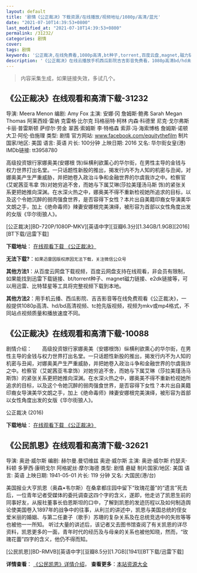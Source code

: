```yaml
---
layout: default
title: '剧情《公正裁决》下载资源/在线播放/视频地址/1080p/高清/蓝光'
date: "2021-07-10T14:39:53+0800"
last_modified_at: "2021-07-10T14:39:53+0800"
permalink: /31232/
categories: 剧情
cover:
tags: 剧情
keywords: '公正裁决,在线免费看,1080p高清,bt种子,torrent,百度云盘,magnet,磁力链,迅雷下载资源'
description: '《公正裁决》在线云播放手机西瓜影院吉吉影音免费看，1080p高清bd/hd未删减完整版和tc抢先枪版，mkv/mp4格式，附带bt/torrent种子、magnet/磁力链、百度云盘、网盘资源迅雷下载链接'
---
```


>内容采集生成，如果链接失效，多试几个。


## 《公正裁决》在线观看和高清下载-31232

导演: Meera Menon 编剧: Amy Fox 主演: 安娜·冈 詹姆斯·鲍弗 Sarah Megan Thomas 阿莱西娅·雷纳 克雷格·比尔克 玛格丽特·柯林 内森·科德里 尼克·戈尔弗斯 卡丽·普雷斯顿 萨缪尔·劳金 翠茜·索姆斯 李·特格森 索菲·冯·海索博格 詹姆斯·诺顿 大卫·阿伦·伯施理 类型: 剧情 官方网站: www.facebook.com/equitythefilm 制片国家/地区: 美国 语言: 英语 片长: 100分钟 上映日期: 2016 又名: 华尔街女皇(港) IMDb链接: tt3958780

高级投资银行家娜奥美(安娜根 饰)纵横利欲薰心的华尔街，在男性主导的金钱与权力世界打出名堂。一只话题性新股的推出，揭发行内不为人知的机密与丑闻，对娜奥美产生严重威胁，并把她卷入政治斗争和金融世界的尔虞我诈之中。检察官(艾妮茜亚韦拿 饰)对她穷追不舍，而她与下属艾琳(莎拉美瑾汤马斯 饰)的紧张关系更把她推向深渊。在水深火热之中，娜奥美不得不重新检视她所追求的目标，以及这个令她沉醉的弱肉强食世界，是否容得下女性？本片出自美籍印裔女导演美华文朗之手，加上《绝命毒师》辣妻安娜根完美演绎，被形容为首部以女性角度出发的女版《华尔街狼人》。


[公正裁决][BD-720P/1080P-MKV][英语中字][豆瓣6.3分][1.34GB/1.9GB][2016][BT下载/迅雷下载]

**下载地址**： [在线观看下载 《公正裁决》](https://www.btdx8.com/torrent/equity_2016.html) 


**无法下载?**：`如果迅雷因版权原因无法下载，关注微信公众号 `

**其他方法1**：从百度云网盘下载视频，百度云网盘支持在线观看，非会员有限制，如果能找到迅雷下载链接、bt/torrent种子、magnet磁力链接、e2dk链接等，可以用迅雷、比特彗星等工具将完整视频下载到本地。

**其他方法2**：用手机云播、西瓜影院、吉吉影音等在线免费观看《公正裁决》，一般提供1080p高清、hd/bd高清视频、tc抢先版视频，视频为mkv或mp4格式，不同站点视频质量和播放速度不同。


## 《公正裁决》在线观看和高清下载-10088

剧情介绍：　　高级投资银行家娜奥美（安娜根饰）纵横利欲熏心的华尔街，在男性主导的金钱与权力世界打出名堂。一只话题性新股的推出，揭发行内不为人知的机密与丑闻，对娜奥美产生严重威胁，并把她卷入政治斗争和金融世界的尔虞我诈之中。检察官（艾妮茜亚韦拿饰）对她穷追不舍，而她与下属艾琳（莎拉美瑾汤马斯饰）的紧张关系更把她推向深渊。在水深火热之中，娜奥美不得不重新检视她所追求的目标，以及这个令她沉醉的弱肉强食世界，是否容得下女性？本片出自美籍印裔女导演美华文朗之手，加上《绝命毒师》辣妻安娜根完美演绎，被形容为首部以女性角度出发的女版《华尔街狼人》。


公正裁决 (2016)

**下载地址**： [在线观看下载 《公正裁决》](https://www.btbtdy.me/btdy/dy8658.html) 


## 《公民凯恩》在线观看和高清下载-32621

导演: 奥逊·威尔斯 编剧: 赫尔曼.曼切维兹 奥逊·威尔斯 主演: 奥逊·威尔斯 约瑟夫·科顿 多萝西·康明戈尔 阿格妮丝·摩尔海德 类型: 剧情 悬疑 制片国家/地区: 美国 语言: 英语 上映日期: 1941-05-01 片长: 119 分钟 又名: 大国民(港/台)

美国报业大亨凯恩（奥森•韦尔斯）在桑拿都庄园中留下“玫瑰花蕾”的“遗言”死去后，一位青年记者受媒体的委托调查这四个字的含义，遂即，他走访了凯恩生前的同事好友，从报社董事长伯恩斯坦的口中，了解到凯恩的发迹历程以及如何制造舆论使美国卷入1897年的战争中的往事，从利兰的讲述中，凯恩与美国总统的侄女爱米丽的婚姻、与第二任妻子（歌手）苏珊的复杂关系及在总统竞选中的失败等等也被他一一所知。 听过大量的讲述后，该记者又去图书馆查阅了有关凯恩的详尽资料，凯恩更多的一面，青年时代的经历及与母亲的关系也被他知晓，然而，“玫瑰花蕾”四字的含义，他仍不得而知。


[公民凯恩][BD-RMVB][英语中字][豆瓣8.5分][1.7GB][1941][BT下载/迅雷下载]

**详情查看**： [《公民凯恩》详情介绍](/movie/32621/)， **查看更多**：[本站资源大全](/movie/t/all/)

